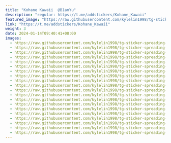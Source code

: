 ```yaml
---
title: "Kohane Kawaii  @B1anYu"
description: "regular: https://t.me/addstickers/Kohane_Kawaii"
featured_image: "https://raw.githubusercontent.com/kylelin1998/tg-sticker-spreading-worldwide-images/main/img/f623849e-bece-4f37-ac2d-ab9183f51aa0.jpg"
link: "https://t.me/addstickers/Kohane_Kawaii"
weight: 3
date: 2024-01-14T09:40:41+08:00
images:
  - https://raw.githubusercontent.com/kylelin1998/tg-sticker-spreading-worldwide-images/main/img/f623849e-bece-4f37-ac2d-ab9183f51aa0.jpg
  - https://raw.githubusercontent.com/kylelin1998/tg-sticker-spreading-worldwide-images/main/img/89efac7b-f4f8-4b22-a42c-b9ec01c0924b.jpg
  - https://raw.githubusercontent.com/kylelin1998/tg-sticker-spreading-worldwide-images/main/img/51df06fc-b8b0-41bf-beb1-ca25621b8f39.jpg
  - https://raw.githubusercontent.com/kylelin1998/tg-sticker-spreading-worldwide-images/main/img/4cc64766-b3d6-4e90-a67b-d97b543f40b4.jpg
  - https://raw.githubusercontent.com/kylelin1998/tg-sticker-spreading-worldwide-images/main/img/8d99013a-7210-4407-b7f1-d17c8a83cafa.jpg
  - https://raw.githubusercontent.com/kylelin1998/tg-sticker-spreading-worldwide-images/main/img/64825121-ca5f-45cb-9f4a-722748e8245f.jpg
  - https://raw.githubusercontent.com/kylelin1998/tg-sticker-spreading-worldwide-images/main/img/ea22ec60-a8c1-49ea-86b1-ce7d751d5df1.jpg
  - https://raw.githubusercontent.com/kylelin1998/tg-sticker-spreading-worldwide-images/main/img/b09381aa-d56f-4603-b626-48f61bb03be2.jpg
  - https://raw.githubusercontent.com/kylelin1998/tg-sticker-spreading-worldwide-images/main/img/162ade79-9d45-4a42-a6e7-ad329c36212d.jpg
  - https://raw.githubusercontent.com/kylelin1998/tg-sticker-spreading-worldwide-images/main/img/baae3072-b013-48f8-96f7-e1740c0bcf12.jpg
  - https://raw.githubusercontent.com/kylelin1998/tg-sticker-spreading-worldwide-images/main/img/318e30b5-32ee-40e7-94a7-71da5a35d15c.jpg
  - https://raw.githubusercontent.com/kylelin1998/tg-sticker-spreading-worldwide-images/main/img/665428a7-e60e-42f8-9e62-12bd8f861a35.jpg
  - https://raw.githubusercontent.com/kylelin1998/tg-sticker-spreading-worldwide-images/main/img/169e1fdc-bfe5-43cc-9a45-8b4ec6155ee8.jpg
  - https://raw.githubusercontent.com/kylelin1998/tg-sticker-spreading-worldwide-images/main/img/e0f6719d-5047-4ca9-b664-47d2fc51aa86.jpg
  - https://raw.githubusercontent.com/kylelin1998/tg-sticker-spreading-worldwide-images/main/img/dd15fb70-0638-4ea9-8f8a-62aa77fd8f09.jpg
  - https://raw.githubusercontent.com/kylelin1998/tg-sticker-spreading-worldwide-images/main/img/7d54db72-1e34-47ef-b60c-6016caae3e43.jpg
  - https://raw.githubusercontent.com/kylelin1998/tg-sticker-spreading-worldwide-images/main/img/65262a7c-8bac-4974-b6d4-2e8cdf902de5.jpg
  - https://raw.githubusercontent.com/kylelin1998/tg-sticker-spreading-worldwide-images/main/img/0b0b1452-65bd-48de-ba10-7af22694db67.jpg
  - https://raw.githubusercontent.com/kylelin1998/tg-sticker-spreading-worldwide-images/main/img/0b778574-9fdc-4813-93aa-8c3432603b54.jpg
  - https://raw.githubusercontent.com/kylelin1998/tg-sticker-spreading-worldwide-images/main/img/e9bd8f98-6d3a-439c-ae95-f6788786f232.jpg
---
```

